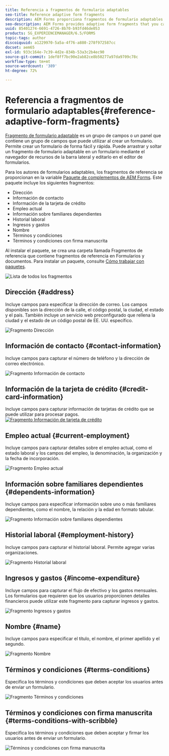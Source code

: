 ```yaml
---
title: Referencia a fragmentos de formulario adaptables
seo-title: Reference adaptive form fragments
description: AEM Forms proporciona fragmentos de formulario adaptables que puede utilizar como recursos para crear un formulario rápidamente.
seo-description: AEM Forms provides adaptive form fragments that you can use as assets to create a form quickly.
uuid: 85401274-6691-4726-8b70-b93fd46de053
products: SG_EXPERIENCEMANAGER/6.5/FORMS
topic-tags: author
discoiquuid: a1229970-5a5a-4f76-a880-278f972587cc
docset: aem65
exl-id: 933c164e-7c39-4d2e-834b-53a3c2b4ec90
source-git-commit: 1def8ff7bc90e2ab82ce8b50277a97da9709c78c
workflow-type: tm+mt
source-wordcount: '389'
ht-degree: 72%

---
```


# Referencia a fragmentos de formulario adaptables{#reference-adaptive-form-fragments}

[Fragmento de formulario adaptable](../../forms/using/adaptive-form-fragments.md) es un grupo de campos o un panel que contiene un grupo de campos que puede utilizar al crear un formulario. Permite crear un formulario de forma fácil y rápida. Puede arrastrar y soltar un fragmento de formulario adaptable en un formulario mediante el navegador de recursos de la barra lateral y editarlo en el editor de formularios.

Para los autores de formularios adaptables, los fragmentos de referencia se proporcionan en la variable [Paquete de complementos de AEM Forms](https://experienceleague.adobe.com/docs/experience-manager-release-information/aem-release-updates/forms-updates/aem-forms-releases.html?lang=en). Este paquete incluye los siguientes fragmentos:

* Dirección
* Información de contacto
* Información de la tarjeta de crédito
* Empleo actual
* Información sobre familiares dependientes
* Historial laboral
* Ingresos y gastos
* Nombre
* Términos y condiciones
* Términos y condiciones con firma manuscrita

Al instalar el paquete, se crea una carpeta llamada Fragmentos de referencia que contiene fragmentos de referencia en Formularios y documentos. Para instalar un paquete, consulte [Cómo trabajar con paquetes](/help/sites-administering/package-manager.md).

![Lista de todos los fragmentos](assets/ootb-frags.png)

## Dirección {#address}

Incluye campos para especificar la dirección de correo. Los campos disponibles son la dirección de la calle, el código postal, la ciudad, el estado y el país. También incluye un servicio web preconfigurado que rellena la ciudad y el estado de un código postal de EE. UU. específico.

![Fragmento Dirección](assets/address.png)

<!--[Click to enlarge

](assets/address-1.png)-->

## Información de contacto {#contact-information}

Incluye campos para capturar el número de teléfono y la dirección de correo electrónico.

![Fragmento Información de contacto](assets/contact-info.png)

<!--[Click to enlarge

](assets/contact-info-1.png)-->

## Información de la tarjeta de crédito {#credit-card-information}

Incluye campos para capturar información de tarjetas de crédito que se puede utilizar para procesar pagos. 
[ ![Fragmento Información de tarjeta de crédito](assets/cc-info.png)](assets/cc-info-1.png)

## Empleo actual {#current-employment}

Incluye campos para capturar detalles sobre el empleo actual, como el estado laboral y los campos del empleo, la denominación, la organización y la fecha de incorporación.

![Fragmento Empleo actual](assets/current-emp.png)

<!--[Click to enlarge

](assets/current-emp-1.png)-->

## Información sobre familiares dependientes {#dependents-information}

Incluye campos para especificar información sobre uno o más familiares dependientes, como el nombre, la relación y la edad en formato tabular.

![Fragmento Información sobre familiares dependientes](assets/dependents-info.png)

<!--[Click to enlarge

](assets/dependents-info-1.png)-->

## Historial laboral {#employment-history}

Incluye campos para capturar el historial laboral. Permite agregar varias organizaciones.

![Fragmento Historial laboral](assets/emp-history.png)

<!--[Click to enlarge

](assets/emp-history-1.png)-->

## Ingresos y gastos {#income-expenditure}

Incluye campos para capturar el flujo de efectivo y los gastos mensuales. Los formularios que requieren que los usuarios proporcionen detalles financieros puede utilizar este fragmento para capturar ingresos y gastos.

![Fragmento Ingresos y gastos](assets/income.png)

<!--[Click to enlarge

](assets/income-1.png)-->

## Nombre {#name}

Incluye campos para especificar el título, el nombre, el primer apellido y el segundo.

![Fragmento Nombre](assets/name.png)

<!--[Click to enlarge

](assets/name-1.png)-->

## Términos y condiciones {#terms-conditions}

Especifica los términos y condiciones que deben aceptar los usuarios antes de enviar un formulario.

![Fragmento Términos y condiciones](assets/tnc.png)

<!--[Click to enlarge

](assets/tnc-1.png)-->

## Términos y condiciones con firma manuscrita {#terms-conditions-with-scribble}

Especifica los términos y condiciones que deben aceptar y firmar los usuarios antes de enviar un formulario.

![Términos y condiciones con firma manuscrita](assets/tnc-scribble.png)

<!--[Click to enlarge

](assets/tnc-scribble-1.png)-->
